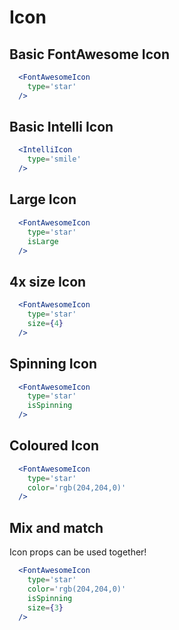 # Icon

## Basic FontAwesome Icon

```jsx
  <FontAwesomeIcon
    type='star'
  />
```

## Basic Intelli Icon

```jsx
  <IntelliIcon
    type='smile'
  />
```

## Large Icon

```jsx
  <FontAwesomeIcon
    type='star'
    isLarge
  />
```

## 4x size Icon

```jsx
  <FontAwesomeIcon
    type='star'
    size={4}
  />
```

## Spinning Icon

```jsx
  <FontAwesomeIcon
    type='star'
    isSpinning
  />
```

## Coloured Icon

```jsx
  <FontAwesomeIcon
    type='star'
    color='rgb(204,204,0)'
  />
```

## Mix and match

Icon props can be used together!

```jsx
  <FontAwesomeIcon
    type='star'
    color='rgb(204,204,0)'
    isSpinning
    size={3}
  />
```
